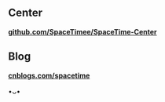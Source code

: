 ## **Center**
[**github.com/SpaceTimee/SpaceTime-Center**](//github.com/SpaceTimee/SpaceTime-Center)

## **Blog**
[**cnblogs.com/spacetime**](//cnblogs.com/spacetime)

•ᴗ•
